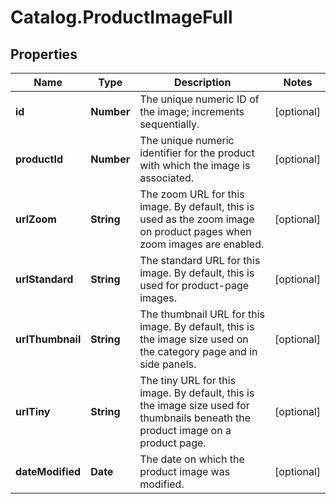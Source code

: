 # Catalog.ProductImageFull

## Properties
Name | Type | Description | Notes
------------ | ------------- | ------------- | -------------
**id** | **Number** | The unique numeric ID of the image; increments sequentially.  | [optional] 
**productId** | **Number** | The unique numeric identifier for the product with which the image is associated.  | [optional] 
**urlZoom** | **String** | The zoom URL for this image. By default, this is used as the zoom image on product pages when zoom images are enabled.  | [optional] 
**urlStandard** | **String** | The standard URL for this image. By default, this is used for product-page images.  | [optional] 
**urlThumbnail** | **String** | The thumbnail URL for this image. By default, this is the image size used on the category page and in side panels.  | [optional] 
**urlTiny** | **String** | The tiny URL for this image. By default, this is the image size used for thumbnails beneath the product image on a product page.  | [optional] 
**dateModified** | **Date** | The date on which the product image was modified.  | [optional] 
